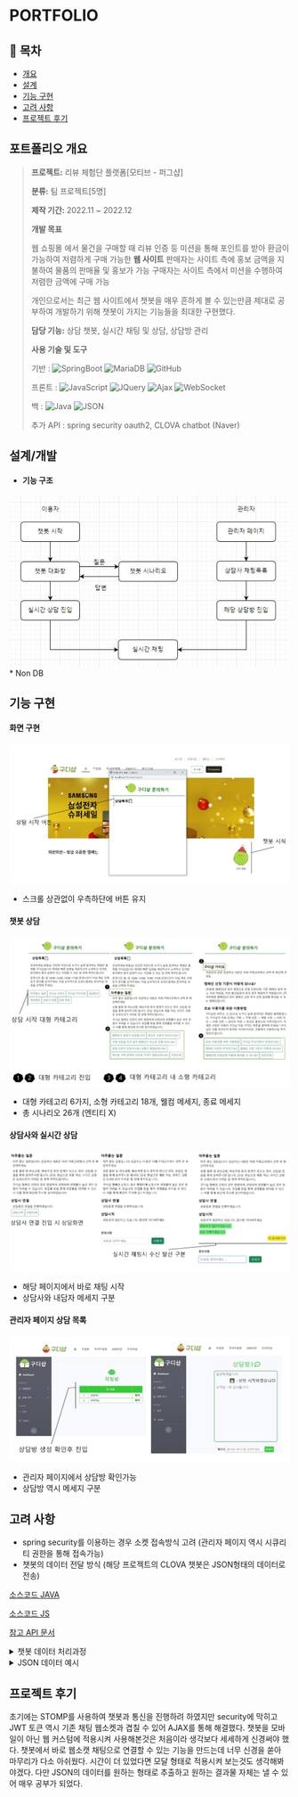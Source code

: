 # PORTFOLIO

## 📗 목차


- [개요](#포트폴리오-개요)
- [설계](#설계/개발)
- [기능 구현](#기능-구현)
- [고려 사항](#고려-사항)
- [프로젝트 후기](#프로젝트-후기)

## **포트폴리오 개요**

> **프로젝트:** 리뷰 체험단 플랫폼[모티브 - 퍼그샵]
>
> **분류:** 팀 프로젝트[5명]
>
> **제작 기간:** 2022.11 ~ 2022.12
>
> **개발 목표** 
>
> 웹 쇼핑몰 에서 물건을 구매할 때 리뷰 인증 등 미션을 통해 포인트를 받아 환금이 가능하여 저렴하게 구매 가능한 **웹 사이트** 
> 판매자는 사이트 측에 홍보 금액을 지불하여 물품의 판매율 및 홍보가 가능
> 구매자는 사이트 측에서 미션을 수행하여 저렴한 금액에 구매 가능
> 
> 개인으로서는 최근 웹 사이트에서 챗봇을 매우 흔하게 볼 수 있는만큼 제대로 공부하여 개발하기 위해
> 챗봇이 가지는 기능들을 최대한 구현했다.
>
> **담당 기능:** 상담 챗봇, 실시간 채팅 및 상담, 상담방 관리
>
> **사용 기술 및 도구** 
> 
> 기반  : ![SpringBoot](https://img.shields.io/badge/SpringBoot-6DB33F?style=flat-square&logo=SpringBoot&logoColor=white) ![MariaDB](https://img.shields.io/badge/MariaDB-003545?style=flat-square&logo=MariaDB&logoColor=white) ![GitHub](https://img.shields.io/badge/GitHub-181717?style=flat-square&logo=GitHub&logoColor=white)
> 
> 프론트 : ![JavaScript](https://img.shields.io/badge/JavaScript-F7DF1E?style=flat-square&logo=JavaScript&logoColor=white) ![JQuery](https://img.shields.io/badge/JQuery-0769AD?style=flat-square&logo=JQuery&logoColor=white) ![Ajax](https://img.shields.io/badge/Ajax-0063CB?style=flat-square&logo=Ajax&logoColor=white) ![WebSocket](https://img.shields.io/badge/WebSocket-FF6A00?style=flat-square&logo=WebSocket&logoColor=white)
>
> 백     : ![Java](https://img.shields.io/badge/Java-007396?style=flat-square&logo=Java&logoColor=white) ![JSON](https://img.shields.io/badge/JSON-000000?style=flat-square&logo=JSON&logoColor=white)
>
>추가 API : spring security oauth2, CLOVA chatbot (Naver)

## **설계/개발**
- #### 기능 구조
<img src=".img/diagram.JPG">
* Non DB

## **기능 구현**

#### 화면 구현

<img src=".img/main1.JPG">

- 스크롤 상관없이 우측하단에 버튼 유지


#### 챗봇 상담

<img src=".img/chatbot1.JPG">

- 대형 카테고리 6가지, 소형 카테고리 18개, 웰컴 메세지, 종료 메세지 
- 총 시나리오 26개 (엔티티 X)


#### 상담사와 실시간 상담

<img src=".img/chat1.JPG">

- 해당 페이지에서 바로 채팅 시작
- 상담사와 내담자 메세지 구분

#### 관리자 페이지 상담 목록

<img src=".img/adminchat1.JPG">

- 관리자 페이지에서 상담방 확인가능
- 상담방 역시 메세지 구분


## **고려 사항**
* spring security를 이용하는 경우 소켓 접속방식 고려
(관리자 페이지 역시 시큐리티 권한을 통해 접속가능)
* 챗봇의 데이터 전달 방식
(해당 프로젝트의 CLOVA 챗봇은 JSON형태의 데이터로 전송)

[소스코드 JAVA](https://github.com/Gobu1/GDShop/blob/Gobu1-readme/src/main/java/com/shop/goodee/chat/MainController.java)

[소스코드 JS](https://github.com/Gobu1/GDShop/blob/Gobu1-readme/src/main/resources/static/js/chat/app.js)

[참고 API 문서](https://api.ncloud-docs.com/docs/ai-application-service-chatbot-chatbot#api-%EC%98%88%EC%A0%9C)

<details markdown="1">
    <summary> 챗봇 데이터 처리과정 </summary>
<div markdown="1">
챗봇 데이터 수신 발신 처리 JAVA

``` Java
//
@RequestMapping("/sendMessage")
@ResponseBody
public String sendMessage(@RequestBody String chatMessage) throws IOException {

    URL url = new URL(apiUrl);
    String message =  getReqMessage(chatMessage);
    String encodeBase64String = makeSignature(message,secretKey);

    //api서버 접속 (서버 -> 서버 통신)		
    HttpURLConnection con = (HttpURLConnection)url.openConnection();
    con.setRequestMethod("POST");
    con.setRequestProperty("Content-Type", "application/json;UTF-8");
    con.setRequestProperty("X-NCP-CHATBOT_SIGNATURE", encodeBase64String);
    con.setDoOutput(true);
    DataOutputStream wr = new DataOutputStream(con.getOutputStream());
        
    wr.write(message.getBytes("UTF-8"));
    wr.flush();
    wr.close();
    int responseCode = con.getResponseCode();
    BufferedReader br;

    if(responseCode==200) { // 정상 호출
        BufferedReader in = new BufferedReader(
            new InputStreamReader(con.getInputStream(), "UTF-8"));
        String decodedString;
        String jsonString  = "";
        while ((decodedString = in.readLine()) != null) {
            jsonString = decodedString;
        }
            
        //받아온 값을 세팅하는 부분
        JSONParser jsonparser = new JSONParser();
        try {
            JSONObject json = (JSONObject)jsonparser.parse(jsonString);
            JSONArray bubblesArray = (JSONArray)json.get("bubbles");
            chatMessage = "";
            log.info("Response JSON => {}", bubblesArray);
            for(int i=0; i<bubblesArray.size(); i++) {
                JSONObject bubbles = (JSONObject)bubblesArray.get(i);
                JSONObject data = (JSONObject)bubbles.get("data");
                String description = "";
                description = (String)data.get("description");
                chatMessage = chatMessage + "|" + description;
            }
        } 
        catch (Exception e) {
            e.printStackTrace();
        }
    in.close();
    }
    else {  // 에러 발생
        chatMessage = con.getResponseMessage();
    }
    return chatMessage;
}

```
데이터 수신 발신 Ajax
```javascript
function commonAjax(url, parameter, type, calbak, contentType) {
    $.ajax({
        url: '/chat' + url,
        data: JSON.stringify(parameter),
        type: type,
        contentType: contentType != null ? contentType : 'application/json; charset=UTF-8',
        success: function (res) {
            calbak(res);
        },
        error: function (err) {
            console.log('error');
            calbak(err);
        }
    });
}
//수신 메세지 처리
function ajaxMessage(message) {
    const messages = message.split(['|']);
    for (let i = 1; i < messages.length; i++) {
        ((x) => {
            setTimeout(() => {
                showMessageRecive(messages[i]); //서버에 메시지 전달 후 리턴받는 메시지
            }, 300 * x);
        })(i);
    }
}

```

</div>

</details>

<details markdown="1">
    <summary> JSON 데이터 예시 </summary>

<div markdown="1">

```

챗봇 메세지 수신 발신시 데이터 예시
발신 시 JSON
{"bubbles":
	[{"data":{"description":"\"자주묻는 질문\""},"type":"text"}],
	"event":"send","version":"v2",
	"userId":"7f2eaf6f-9d7d-4df8-9992-7d9927e6800b",
	"timestamp":1675065382369}

*수신 시 JSON
[{"data":
	{"description":"자주 묻는 질문입니다! 궁금하신 내용은 아래 카테고리에서 선택 후 확인해주세요"},
	"context":[],
	"information":[{"value":"TEXT","key":"chatType"},
	{"value":"TEXT,TEXT,TEXT","key":"chatType"},
	{"value":"entity=자주묻는=자주묻는 질문","key":"tagInfo"},
	{"value":"1.0","key":"score"},
	{"value":"QNA","key":"scenarioName"},
	{"value":"QNA","key":"conversationTypes"},
	{"value":"exactMatch","key":"matchingType"},
	{"value":"SHChat","key":"domainCode"}],
	"type":"text"},
  {"data":
	{"description":"상품 불량 및 파손교환, 배송지연 등의 문제가 있으신 경우, 상담원 연결을 통해 알려주시면 됩니다. (단순 변심으로 제품 색상, 사이즈 교환은 도와드리기 어려운 점 양해 부탁드립니다.)"},
	"information":[{"value":"TEXT","key":"chatType"},
	{"value":"TEXT,TEXT,TEXT","key":"chatType"},
	{"value":"entity=자주묻는=자주묻는 질문","key":"tagInfo"},
	{"value":"1.0","key":"score"},
	{"value":"SHChat","key":"domainCode"}],
	"type":"text"},
  {"data":
	{"description":"구디샵 캠페인 선정의 경우 랜덤하게 선정되며 경쟁률이 높은 경우 당첨이 어려울 수 있습니다. 모집률 등을 통해 경쟁률을 파악할 수 있으니 이를 통해 확인해 주시면 감사하겠습니다."},
	"information":
	[{"value":"TEXT","key":"chatType"},
	{"value":"TEXT,TEXT,TEXT","key":"chatType"},
	{"value":"entity=자주묻는=자주묻는 질문","key":"tagInfo"},
	{"value":"1.0","key":"score"},
	{"value":"endOfBubble","key":"endOfBubble"},
	{"value":"SHChat","key":"domainCode"}],
	"type":"text"}]

```

</div>

</details>

## **프로젝트 후기**
초기에는 STOMP를 사용하여 챗봇과 통신을 진행하려 하였지만 security에 막히고 JWT 토큰 역시 기존 채팅 웹소켓과 겹칠 수 있어 AJAX를 통해 해결했다. 
챗봇을 모바일이 아닌 웹 커스텀에 적용시켜 사용해본것은 처음이라 생각보다 세세하게 신경써야 했다. 챗봇에서 바로 웹소캣 채팅으로 연결할 수 있는 기능을 만드는데 너무 신경을 쏟아 마무리가 다소 아쉬웠다. 시간이 더 있었다면 모달 형태로 적용시켜 보는것도 생각해봐야겠다.
다만 JSON의 데이터를 원하는 형태로 추출하고 원하는 결과물 자체는 낼 수 있어 매우 공부가 되었다.
